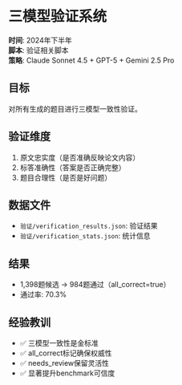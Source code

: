 # 三模型验证系统

**时间**: 2024年下半年  
**脚本**: 验证相关脚本  
**策略**: Claude Sonnet 4.5 + GPT-5 + Gemini 2.5 Pro  

## 目标
对所有生成的题目进行三模型一致性验证。

## 验证维度
1. 原文忠实度（是否准确反映论文内容）
2. 标答准确性（答案是否正确完整）
3. 题目合理性（是否是好问题）

## 数据文件
- `验证/verification_results.json`: 验证结果
- `验证/verification_stats.json`: 统计信息

## 结果
- 1,398题候选 → 984题通过（all_correct=true）
- 通过率: 70.3%

## 经验教训
- ✅ 三模型一致性是金标准
- ✅ all_correct标记确保权威性
- ✅ needs_review保留灵活性
- ✅ 显著提升benchmark可信度
